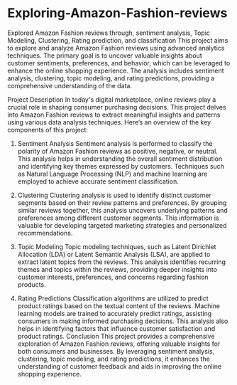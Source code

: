 # Exploring-Amazon-Fashion-reviews
Explored Amazon Fashion reviews through, sentiment analysis, Topic Modeling, Clustering, Rating prediction, and classification
This project aims to explore and analyze Amazon Fashion reviews using advanced analytics techniques. The primary goal is to uncover valuable insights about customer sentiments, preferences, and behavior, which can be leveraged to enhance the online shopping experience. The analysis includes sentiment analysis, clustering, topic modeling, and rating predictions, providing a comprehensive understanding of the data.

Project Description
In today's digital marketplace, online reviews play a crucial role in shaping consumer purchasing decisions. This project delves into Amazon Fashion reviews to extract meaningful insights and patterns using various data analysis techniques. Here’s an overview of the key components of this project:

1. Sentiment Analysis
Sentiment analysis is performed to classify the polarity of Amazon Fashion reviews as positive, negative, or neutral. This analysis helps in understanding the overall sentiment distribution and identifying key themes expressed by customers. Techniques such as Natural Language Processing (NLP) and machine learning are employed to achieve accurate sentiment classification.

2. Clustering
Clustering analysis is used to identify distinct customer segments based on their review patterns and preferences. By grouping similar reviews together, this analysis uncovers underlying patterns and preferences among different customer segments. This information is valuable for developing targeted marketing strategies and personalized recommendations.

3. Topic Modeling
Topic modeling techniques, such as Latent Dirichlet Allocation (LDA) or Latent Semantic Analysis (LSA), are applied to extract latent topics from the reviews. This analysis identifies recurring themes and topics within the reviews, providing deeper insights into customer interests, preferences, and concerns regarding fashion products.

4. Rating Predictions
Classification algorithms are utilized to predict product ratings based on the textual content of the reviews. Machine learning models are trained to accurately predict ratings, assisting consumers in making informed purchasing decisions. This analysis also helps in identifying factors that influence customer satisfaction and product ratings.
Conclusion
This project provides a comprehensive exploration of Amazon Fashion reviews, offering valuable insights for both consumers and businesses. By leveraging sentiment analysis, clustering, topic modeling, and rating predictions, it enhances the understanding of customer feedback and aids in improving the online shopping experience.
